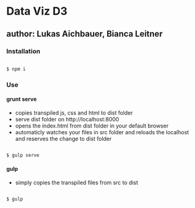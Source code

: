 # Data Viz D3

## author: Lukas Aichbauer, Bianca Leitner

### Installation

```bash

$ npm i

```

### Use

#### grunt serve

* copies transpiled js, css and html to dist folder
* serve dist folder on http://localhost:8000
* opens the index.html from dist folder in your default browser
* automaticly watches your files in src folder and reloads the localhost and reserves the change to dist folder

```bash

$ gulp serve

```

#### gulp

* simply copies the transpiled files from src to dist

```bash

$ gulp

```